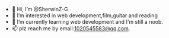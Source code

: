 - 👋 Hi, I’m @SherwinZ-G
- 👀 I’m interested in web development,film,guitar and reading
- 🌱 I’m currently learning web development and I'm still a noob.
- 📫 plz reach me by email:1020545583@qq.com.

<!---
SherwinZ-G/SherwinZ-G is a ✨ special ✨ repository because its `README.md` (this file) appears on your GitHub profile.
You can click the Preview link to take a look at your changes.
--->
